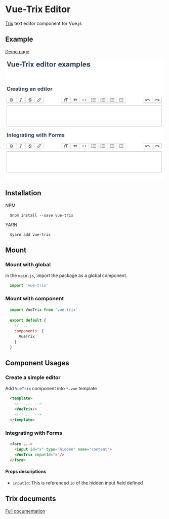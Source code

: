 # Vue-Trix Editor

[Trix](https://www.npmjs.com/package/trix) text editor component for Vue.js

## Example

[Demo page](/example)

![trix vue](/example/src/assets/vue-trix-editor.png)

## Installation

NPM

```Shell
  $npm install --save vue-trix
```

YARN

```Shell
  $yarn add vue-trix
```

## Mount

### Mount with global

in the `main.js`, import the package as a global component.

```javascript
  import 'vue-trix'
```

### Mount with component

```javascript
  import VueTrix from 'vue-trix'

  export default {
    // ...
    components: {
      VueTrix
    }
  }
```

## Component Usages

### Create a simple editor

Add `VueTrix` component into `*.vue` template

```html
  <template>
    <!-- ... -->
    <VueTrix/>
    <!-- ... -->
  </template>
```

### Integrating with Forms

```html
  <form ...>
    <input id="x" type="hidden" name="content">
    <VueTrix inputId="x"/>
  </form>
```

#### Props descriptions

- `inputId`: This is referenced `id` of the hidden input field defined

## Trix documents

[Full documentation](https://github.com/basecamp/trix#readme)